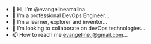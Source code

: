 - 👋 Hi, I’m @evangelineamalina
- 👀 I’m a professional DevOps Engineer...
- 🌱 I’m a learner, explorer and inventor...
- 💞️ I’m looking to collaborate on devOps technologies...
- 📫 How to reach me evangeline.j@gmail.com...

<!---
evangelineamalina/evangelineamalina is a ✨ special ✨ repository because its `README.md` (this file) appears on your GitHub profile.
You can click the Preview link to take a look at your changes.
--->
